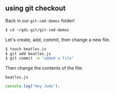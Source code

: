 ##  using git checkout

Back in our `git-cmd-demos` folder!
```bash
$ cd ~/gdi-git/git-cmd-demos
```

Let's create, add, commit, then change a new file.

```bash
$ touch beatles.js
$ git add beatles.js
$ git commit -m "added a file"
```

Then change the contents of the file:

<p class="terminal"><code>beatles.js</code></p>

```javascript
console.log("Hey Jude");
```
